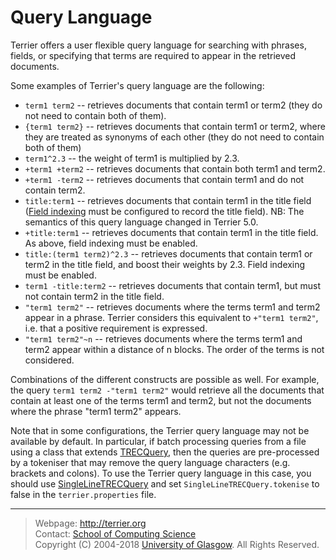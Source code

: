 Query Language
==============

Terrier offers a user flexible query language for searching with phrases, fields, or specifying that terms are required to appear in the retrieved documents.

Some examples of Terrier's query language are the following:

 - `term1 term2`  -- retrieves documents that contain term1 or term2 (they do not need to contain both of them).
 - `{term1 term2}` -- retrieves documents that contain term1 or term2, where they are treated as synonyms of each other (they do not need to contain both of them)
 - `term1^2.3` -- the weight of term1 is multiplied by 2.3.
 - `+term1 +term2`  -- retrieves documents that contain both term1 and term2.
 - `+term1 -term2` -- retrieves documents that contain term1 and do not contain term2.
 - `title:term1` -- retrieves documents that contain term1 in the title field ([Field indexing](configure_indexing.html#fields) must be configured to record the title field). NB: The semantics of this query language changed in Terrier 5.0.
 - `+title:term1` -- retrieves documents that contain term1 in the title field. As above, field indexing must be enabled.
 - `title:(term1 term2)^2.3` -- retrieves documents that contain term1 or term2 in the title field, and boost their weights by 2.3. Field indexing must be enabled.
 - `term1 -title:term2` -- retrieves documents that contain term1, but must not contain term2 in the title field.
 - `"term1 term2"` -- retrieves documents where the terms term1 and term2 appear in a phrase. Terrier considers this equivalent to `+"term1 term2"`, i.e. that a positive requirement is expressed.
 - `"term1 term2"~n` -- retrieves documents where the terms term1 and term2 appear within a distance of n blocks. The order of the terms is not considered.

Combinations of the different constructs are possible as well. For example, the query `term1 term2 -"term1 term2"` would retrieve all the documents that contain at least one of the terms term1 and term2, but not the documents where the phrase "term1 term2" appears.

Note that in some configurations, the Terrier query language may not be available by default. In particular, if batch processing queries from a file using a class that extends [TRECQuery](javadoc/org/terrier/applications/batchquerying/TRECQuery.html), then the queries are pre-processed by a tokeniser that may remove the query language characters (e.g. brackets and colons). To use the Terrier query language in this case, you should use [SingleLineTRECQuery](javadoc/org/terrier/applications/batchquerying/SingleLineTRECQuery.html) and set `SingleLineTRECQuery.tokenise` to false in the `terrier.properties` file.

------------------
> Webpage: <http://terrier.org>  
> Contact: [School of Computing Science](http://www.dcs.gla.ac.uk/)  
> Copyright (C) 2004-2018 [University of Glasgow](http://www.gla.ac.uk/). All Rights Reserved.
